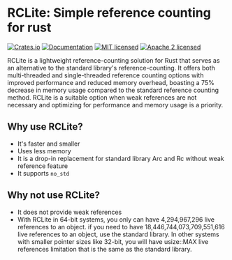 # RCLite: Simple reference counting for rust

[![Crates.io][crates-badge]][crates-url]
[![Documentation][doc-badge]][doc-url]
[![MIT licensed][mit-badge]][mit-url]
[![Apache 2 licensed][apache-badge]][mit-url]

[crates-badge]: https://img.shields.io/crates/v/rclite.svg
[crates-url]: https://crates.io/crates/rclite
[mit-badge]: https://img.shields.io/badge/license-MIT-blue.svg
[apache-badge]: https://img.shields.io/badge/license-Apache2-orange.svg
[mit-url]: https://github.com/fereidani/rclite/blob/master/LICENSE-MIT
[apache-url]: https://github.com/fereidani/rclite/blob/master/LICENSE-APACHE
[doc-badge]: https://docs.rs/rclite/badge.svg
[doc-url]: https://docs.rs/rclite

RCLite is a lightweight reference-counting solution for Rust that serves as an alternative to the standard library's reference-counting. It offers both multi-threaded and single-threaded reference counting options with improved performance and reduced memory overhead, boasting a 75% decrease in memory usage compared to the standard reference counting method. RCLite is a suitable option when weak references are not necessary and optimizing for performance and memory usage is a priority.

## Why use RCLite?

- It's faster and smaller
- Uses less memory
- It is a drop-in replacement for standard library Arc and Rc without weak reference feature
- It supports `no_std`

## Why not use RCLite?

- It does not provide weak references
- With RCLite in 64-bit systems, you only can have 4,294,967,296 live references to an object. if you need to have 18,446,744,073,709,551,616 live references to an object, use the standard library. In other systems with smaller pointer sizes like 32-bit, you will have usize::MAX live references limitation that is the same as the standard library.
